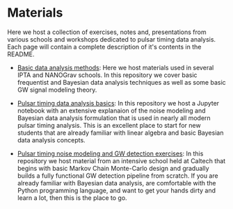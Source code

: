 # Materials

Here we host a collection of exercises, notes and, presentations from various schools and workshops dedicated to pulsar timing data analysis. Each page will contain a complete description of it's contents in the README.

* [Basic data analysis methods](https://github.com/nanograv/cit-busyweek/tree/master/materials/nano_studentworkshop): Here we host materials used in several IPTA and NANOGrav schools. In this repository we cover basic frequentist and Bayesian data analysis techniques as well as some basic GW signal modeling theory.

* [Pulsar timing data analysis basics](https://github.com/nanograv/cit-busyweek/tree/master/materials/pulsar_data_analysis): In this repository we host a Jupyter notebook with an extensive explanaion of the noise modeling and Bayesian data analysis formulation that is used in nearly all modern pulsar timing analysis. This is an excellent place to start for new students that are already familiar with linear algebra and basic Bayesian data analysis concepts.

* [Pulsar timing noise modeling and GW detection exercises](https://github.com/nanograv/cit-busyweek/tree/master/materials/cit-busyweek): In this repository we host material from an intensive school held at Caltech that begins with basic Markov Chain Monte-Carlo design and gradually builds a fully functional GW detection pipeline from scratch. If you are already familiar with Bayesian data analysis, are comfortable with the Python programming language, and want to get your hands dirty and learn a lot, then this is the place to go.
